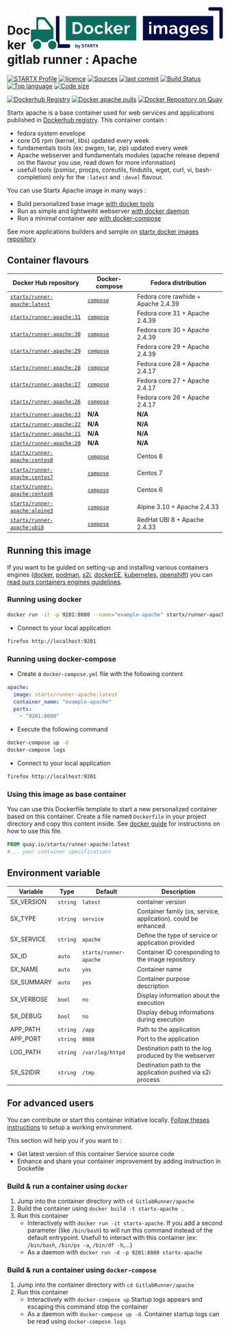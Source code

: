 <img align="right" src="https://raw.githubusercontent.com/startxfr/docker-images/master/travis/logo-small.svg?sanitize=true">

# Docker gitlab runner : Apache

[![STARTX Profile](https://img.shields.io/badge/provider-startx-green.svg)](https://github.com/startxfr) [![licence](https://img.shields.io/github/license/startxfr/docker-images.svg)](https://github.com/startxfr/docker-images) [![Sources](https://img.shields.io/badge/startxfr-docker--images-blue.svg)](https://github.com/startxfr/docker-images/tree/master/GitlabRunner/apache/) [![last commit](https://img.shields.io/github/last-commit/startxfr/docker-images.svg)](https://github.com/startxfr/docker-images) [![Build Status](https://travis-ci.org/startxfr/docker-images.svg?branch=master)](https://travis-ci.org/startxfr/docker-images) [![Top language](https://img.shields.io/github/languages/count/startxfr/docker-images)](https://github.com/startxfr/docker-images) [![Code size](https://img.shields.io/github/languages/code-size/startxfr/docker-images)](https://github.com/startxfr/docker-images)

[![Dockerhub Registry](https://img.shields.io/docker/build/startx/runner-apache.svg)](https://hub.docker.com/r/startx/runner-apache) [![Docker apache pulls](https://img.shields.io/docker/pulls/startx/runner-apache)](https://hub.docker.com/r/startx/runner-apache) [![Docker Repository on Quay](https://quay.io/repository/startx/apache/status "Docker Repository on Quay")](https://quay.io/repository/startx/apache)

Startx apache is a base container used for web services and applications published in [Dockerhub registry](https://hub.docker.com/u/startx).
This container contain :

- fedora system envelope
- core OS rpm (kernel, libs) updated every week
- fundamentals tools (ex: pwgen, tar, zip) updated every week
- Apache webserver and fundamentals modules (apache release depend on the flavour you use, read down for more information)
- usefull tools (psmisc, procps, coreutils, findutils, wget, curl, vi, bash-completion) only for the `:latest` and `:devel` flavour.

You can use Startx Apache image in many ways :

- Build personalized base image [with docker tools](#using-this-image-as-base-container)
- Run as simple and lightweiht webserver [with docker daemon](#running-using-docker)
- Run a minimal container app [with docker-compose](#running-using-docker-compose)

See more applications builders and sample on [startx docker images repository](https://github.com/startxfr/docker-images/blob/master)

## Container flavours

| Docker Hub repository                                                           | Docker-compose                                                                                                      | Fedora distribution                 |
| ------------------------------------------------------------------------------- | ------------------------------------------------------------------------------------------------------------------- | ----------------------------------- |
| [`startx/runner-apache:latest`](https://hub.docker.com/r/startx/runner-apache)  | [`compose`](https://raw.githubusercontent.com/startxfr/docker-images/master/GitlabRunner/apache/docker-compose.yml) | Fedora core rawhide + Apache 2.4.39 |
| [`startx/runner-apache:31`](https://hub.docker.com/r/startx/runner-apache)      | [`compose`](https://raw.githubusercontent.com/startxfr/docker-images/master/GitlabRunner/apache/docker-compose.yml) | Fedora core 31 + Apache 2.4.39      |
| [`startx/runner-apache:30`](https://hub.docker.com/r/startx/runner-apache)      | [`compose`](https://raw.githubusercontent.com/startxfr/docker-images/master/GitlabRunner/apache/docker-compose.yml) | Fedora core 30 + Apache 2.4.39      |
| [`startx/runner-apache:29`](https://hub.docker.com/r/startx/runner-apache)      | [`compose`](https://raw.githubusercontent.com/startxfr/docker-images/master/GitlabRunner/apache/docker-compose.yml) | Fedora core 29 + Apache 2.4.39      |
| [`startx/runner-apache:28`](https://hub.docker.com/r/startx/runner-apache)      | [`compose`](https://raw.githubusercontent.com/startxfr/docker-images/master/GitlabRunner/apache/docker-compose.yml) | Fedora core 28 + Apache 2.4.17      |
| [`startx/runner-apache:27`](https://hub.docker.com/r/startx/runner-apache)      | [`compose`](https://raw.githubusercontent.com/startxfr/docker-images/master/GitlabRunner/apache/docker-compose.yml) | Fedora core 27 + Apache 2.4.17      |
| [`startx/runner-apache:26`](https://hub.docker.com/r/startx/runner-apache)      | [`compose`](https://raw.githubusercontent.com/startxfr/docker-images/master/GitlabRunner/apache/docker-compose.yml) | Fedora core 26 + Apache 2.4.17      |
| [`startx/runner-apache:23`](https://hub.docker.com/r/startx/runner-apache)      | **N/A**                                                                                                             | **N/A**                             | Fedora 23 |
| [`startx/runner-apache:22`](https://hub.docker.com/r/startx/runner-apache)      | **N/A**                                                                                                             | **N/A**                             | Fedora 22 |
| [`startx/runner-apache:21`](https://hub.docker.com/r/startx/runner-apache)      | **N/A**                                                                                                             | **N/A**                             | Fedora 21 |
| [`startx/runner-apache:20`](https://hub.docker.com/r/startx/runner-apache)      | **N/A**                                                                                                             | **N/A**                             | Fedora 20 |
| [`startx/runner-apache:centos8`](https://hub.docker.com/r/startx/runner-apache) | [`compose`](https://raw.githubusercontent.com/startxfr/docker-images/master/GitlabRunner/apache/docker-compose.yml) | Centos 8                            |
| [`startx/runner-apache:centos7`](https://hub.docker.com/r/startx/runner-apache) | [`compose`](https://raw.githubusercontent.com/startxfr/docker-images/master/GitlabRunner/apache/docker-compose.yml) | Centos 7                            |
| [`startx/runner-apache:centos6`](https://hub.docker.com/r/startx/runner-apache) | [`compose`](https://raw.githubusercontent.com/startxfr/docker-images/master/GitlabRunner/apache/docker-compose.yml) | Centos 6                            |
| [`startx/runner-apache:alpine3`](https://hub.docker.com/r/startx/runner-apache) | [`compose`](https://raw.githubusercontent.com/startxfr/docker-images/master/GitlabRunner/apache/docker-compose.yml) | Alpine 3.10 + Apache 2.4.33         |
| [`startx/runner-apache:ubi8`](https://hub.docker.com/r/startx/runner-apache)    | [`compose`](https://raw.githubusercontent.com/startxfr/docker-images/master/GitlabRunner/apache/docker-compose.yml) | RedHat UBI 8 + Apache 2.4.33        |

## Running this image

If you want to be guided on setting-up and installing various containers engines
([docker](https://github.com/startxfr/containers-engines/blob/master/Docker.md),
[podman](https://github.com/startxfr/containers-engines/blob/master/Podman.md),
[s2i](https://github.com/startxfr/containers-engines/blob/master/S2I.md),
[dockerEE](https://github.com/startxfr/containers-engines/blob/master/DockerEE.md),
[kubernetes](https://github.com/startxfr/containers-engines/blob/master/Kubernetes.md),
[openshift](https://github.com/startxfr/containers-engines/blob/master/Openshift.md))
you can [read ours containers engines guidelines](https://github.com/startxfr/containers-engines).

### Running using docker

```bash
docker run -it -p 9201:8080 --name="example-apache" startx/runner-apache
```

- Connect to your local application

```bash
firefox http://localhost:9201
```

### Running using docker-compose

- Create a `docker-compose.yml` file with the following content

```yaml
apache:
  image: startx/runner-apache:latest
  container_name: "example-apache"
  ports:
    - "9201:8080"
```

- Execute the following command

```bash
docker-compose up -d
docker-compose logs
```

- Connect to your local application

```bash
firefox http://localhost:9201
```

### Using this image as base container

You can use this Dockerfile template to start a new personalized container based on this container. Create a file named `Dockerfile` in your project directory and copy this content inside. See [docker guide](http://docs.docker.com/engine/reference/builder/) for instructions on how to use this file.

```Dockerfile
FROM quay.io/startx/runner-apache:latest
#... your container specifications
```

## Environment variable

| Variable   | Type     | Default                | Description                                                    |
| ---------- | -------- | ---------------------- | -------------------------------------------------------------- |
| SX_VERSION | `string` | `latest`               | container version                                              |
| SX_TYPE    | `string` | `service`              | Container family (os, service, application). could be enhanced |
| SX_SERVICE | `string` | `apache`               | Define the type of service or application provided             |
| SX_ID      | `auto`   | `startx/runner-apache` | Container ID coresponding to the image repository              |
| SX_NAME    | `auto`   | `yes`                  | Container name                                                 |
| SX_SUMMARY | `auto`   | `yes`                  | Container purpose description                                  |
| SX_VERBOSE | `bool`   | `no`                   | Display information about the execution                        |
| SX_DEBUG   | `bool`   | `no`                   | Display debug informations during execution                    |
| APP_PATH   | `string` | `/app`                 | Path to the application                                        |
| APP_PORT   | `string` | `8080`                 | Port to the application                                        |
| LOG_PATH   | `string` | `/var/log/httpd`       | Destination path to the log produced by the webserver          |
| SX_S2IDIR  | `string` | `/tmp`                 | Destination path to the application pushed via s2i process     |

## For advanced users

You can contribute or start this container initiative locally.
[Follow theses instructions](https://github.com/startxfr/docker-images#setup-your-working-environment-mandatory) to setup a working environment.

This section will help you if you want to :

- Get latest version of this container Service source code
- Enhance and share your container improvement by adding instruction in Dockefile

### Build & run a container using `docker`

1. Jump into the container directory with `cd GitlabRunner/apache`
2. Build the container using `docker build -t startx-apache .`
3. Run this container
   - Interactively with `docker run -it startx-apache`. If you add a second parameter (like `/bin/bash`) to will run this command instead of the default entrypoint. Usefull to interact with this container (ex: `/bin/bash`, `/bin/ps -a`, `/bin/df -h`,...)
   - As a daemon with `docker run -d -p 9201:8080 startx-apache`

### Build & run a container using `docker-compose`

1. Jump into the container directory with `cd GitlabRunner/apache`
2. Run this container
   - Interactively with `docker-compose up` Startup logs appears and escaping this command stop the container
   - As a daemon with `docker-compose up -d`. Container startup logs can be read using `docker-compose logs`
